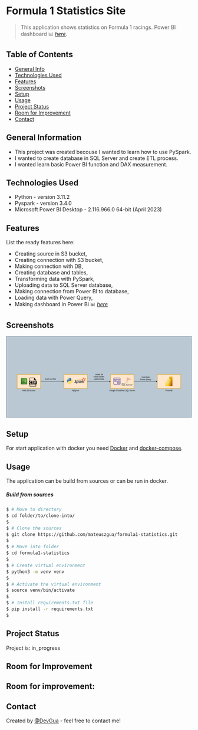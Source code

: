# Formula 1 Statistics Site
> This application shows statistics on Formula 1 racings.
> Power BI dashboard 📊 [_here_](https://app.powerbi.com/view?r=eyJrIjoiYWRhYjEwOGUtM2U2Yi00MTFhLWEwMGQtNjQ4N2E4ODMzYmQwIiwidCI6Ijc1NGU2OGMyLWM4NTctNDUzMC05MmMxLTRlNDQ3MWRjMDEyNCIsImMiOjl9).

## Table of Contents
* [General Info](#general-information)
* [Technologies Used](#technologies-used)
* [Features](#features)
* [Screenshots](#screenshots)
* [Setup](#setup)
* [Usage](#usage)
* [Project Status](#project-status)
* [Room for Improvement](#room-for-improvement)
* [Contact](#contact)


## General Information
- This project was created becouse I wanted to learn how to use PySpark. 
- I wanted to create database in SQL Server and create ETL process.
- I wanted learn basic Power BI function and DAX measurement.


## Technologies Used
- Python - version 3.11.2
- Pyspark - version 3.4.0
- Microsoft Power BI Desktop - 2.116.966.0 64-bit (April 2023)

## Features
List the ready features here:
- Creating source in S3 bucket, 
- Creating connection with S3 bucket,
- Making connection with DB,
- Creating database and tables,
- Transforming data with PySpark,
- Uploading data to SQL Server database,
- Making connection from Power BI to database,
- Loading data with Power Query,
- Making dashboard in Power Bi 📊 [_here_](https://app.powerbi.com/view?r=eyJrIjoiYWRhYjEwOGUtM2U2Yi00MTFhLWEwMGQtNjQ4N2E4ODMzYmQwIiwidCI6Ijc1NGU2OGMyLWM4NTctNDUzMC05MmMxLTRlNDQ3MWRjMDEyNCIsImMiOjl9)

## Screenshots
![Example screenshot](./app/static/func-diagram.png)


## Setup
For start application with docker you need [Docker](https://docs.docker.com/get-docker/) and [docker-compose](https://docs.docker.com/compose/install/).


## Usage
The application can be build from sources or can be run in docker.

##### Build from sources
```bash
$ # Move to directory
$ cd folder/to/clone-into/
$
$ # Clone the sources
$ git clone https://github.com/mateuszgua/formula1-statistics.git
$
$ # Move into folder
$ cd formula1-statistics
$
$ # Create virtual environment
$ python3 -m venv venv
$
$ # Activate the virtual environment
$ source venv/bin/activate
$
$ # Install requirements.txt file
$ pip install -r requirements.txt
$
```

## Project Status
Project is: in_progress


## Room for Improvement
Room for improvement:
- 

## Contact
Created by [@DevGua](https://devgua-portfolio.web.app/) - feel free to contact me!